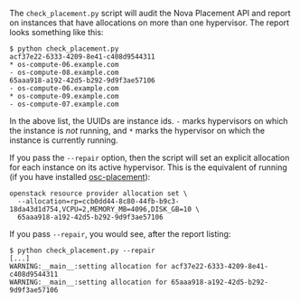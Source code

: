 The `check_placement.py` script will audit the Nova Placement API and
report on instances that have allocations on more than one hypervisor.
The report looks something like this:

    $ python check_placement.py
    acf37e22-6333-4209-8e41-c408d9544311
    * os-compute-06.example.com
    - os-compute-08.example.com
    65aaa918-a192-42d5-b292-9d9f3ae57106
    - os-compute-06.example.com
    * os-compute-09.example.com
    - os-compute-07.example.com

In the above list, the UUIDs are instance ids. `-` marks hypervisors
on which the instance is *not* running, and `*` marks the hypervisor
on which the instance is currently running.

If you pass the `--repair` option, then the script will set an explicit
allocation for each instance on its active hypervisor.  This is the
equivalent of running (if you have installed [osc-placement][]):

    openstack resource provider allocation set \
      --allocation=rp=ccb0dd44-8c80-44fb-b9c3-18da43d1d754,VCPU=2,MEMORY_MB=4096,DISK_GB=10 \
      65aaa918-a192-42d5-b292-9d9f3ae57106

[osc-placement]: https://docs.openstack.org/osc-placement/latest/cli/index.html

If you pass `--repair`, you would see, after the report listing:

    $ python check_placement.py --repair
    [...]
    WARNING:__main__:setting allocation for acf37e22-6333-4209-8e41-c408d9544311
    WARNING:__main__:setting allocation for 65aaa918-a192-42d5-b292-9d9f3ae57106

